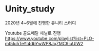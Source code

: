 # Unity_study  
2020년 4~6월에 진행한 유니티 스터디  

Youtube 골드메탈 채널로 진행  
https://www.youtube.com/playlist?list=PLO-mt5Iu5TeYI4dbYwWP8JqZMC9iuUIW2  
